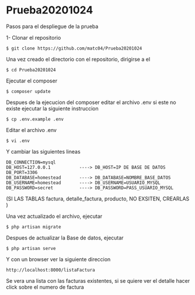 # Prueba20201024

Pasos para el despliegue de la prueba

1- Clonar el repositorio

    $ git clone https://github.com/matc04/Prueba20201024

Una vez creado el directorio con el repositorio, dirigirse a el

    $ cd Prueba20201024

Ejecutar el composer

    $ composer update

Despues de la ejecucion del composer editar el archivo .env si este no existe ejecutar la siguiente instruccion

    $ cp .env.example .env

Editar el archivo .env

    $ vi .env

Y cambiar las siguientes lineas

    DB_CONNECTION=mysql
    DB_HOST=127.0.0.1           ----> DB_HOST=IP DE BASE DE DATOS
    DB_PORT=3306                
    DB_DATABASE=homestead       ----> DB_DATABASE=NOMBRE_BASE_DATOS
    DB_USERNAME=homestead       ----> DB_USERNAME=USUARIO_MYSQL
    DB_PASSWORD=secret          ----> DB_PASSWORD=PASS_USUARIO_MYSQL

(SI LAS TABLAS factura, detalle_factura, producto, NO EXSITEN, CREARLAS )

Una vez actualizado el archivo, ejecutar

    $ php artisan migrate

Despues de actualizar la Base de datos, ejecutar

    $ php artisan serve

Y con un browser ver la siguiente direccion

    http://localhost:8000/listaFactura

Se vera una lista con las facturas existentes, si se quiere ver el detalle hacer click sobre el numero de factura


